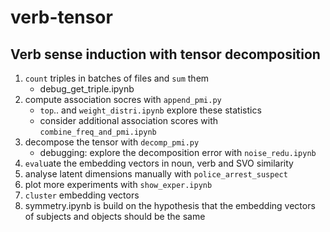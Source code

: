 # verb-tensor
## Verb sense induction with tensor decomposition

1. `count` triples in batches of files and `sum` them
    * debug_get_triple.ipynb
1. compute association socres with `append_pmi.py`
    * `top`.. and `weight_distri.ipynb` explore these statistics
    * consider additional association scores with `combine_freq_and_pmi.ipynb`
1. decompose the tensor with `decomp_pmi.py`
    * debugging: explore the decomposition error with `noise_redu.ipynb`
1. `eval`uate the embedding vectors in noun, verb and SVO similarity
1. analyse latent dimensions manually with `police_arrest_suspect`
1. plot more experiments with `show_exper.ipynb`
1. `cluster` embedding vectors
1. symmetry.ipynb is build on the hypothesis that the embedding vectors of
   subjects and objects should be the same
